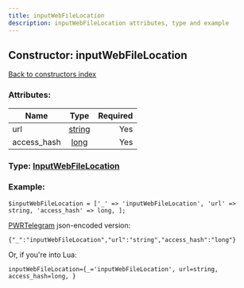 ```yaml
---
title: inputWebFileLocation
description: inputWebFileLocation attributes, type and example
---
```

## Constructor: inputWebFileLocation  
[Back to constructors index](index.md)



### Attributes:

| Name     |    Type       | Required |
|----------|:-------------:|---------:|
|url|[string](../types/string.md) | Yes|
|access\_hash|[long](../types/long.md) | Yes|



### Type: [InputWebFileLocation](../types/InputWebFileLocation.md)


### Example:

```
$inputWebFileLocation = ['_' => 'inputWebFileLocation', 'url' => string, 'access_hash' => long, ];
```  

[PWRTelegram](https://pwrtelegram.xyz) json-encoded version:

```
{"_":"inputWebFileLocation","url":"string","access_hash":"long"}
```


Or, if you're into Lua:  


```
inputWebFileLocation={_='inputWebFileLocation', url=string, access_hash=long, }

```


